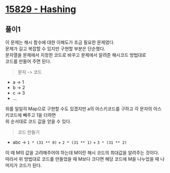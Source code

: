 # [15829 - Hashing](https://www.acmicpc.net/problem/15829)

## 풀이1
이 문제는 해시 함수에 대한 이해도가 조금 필요한 문제였다.\
문제가 길고 복잡할 수 있지만 구현할 부분은 단순했다.\
문자열을 문제에서 지정한 코드로 바꾸고 문제에서 알려준 해시코드 방법대로\
코드를 만들어 주면 된다.
> 문자 -> 코드
- a -> 1
- b -> 2
- c -> 3
- ...

위를 일일히 Map으로 구현할 수도 있겠지만 a의 아스키코드를 구하고 각 문자의 아스키코드에 빼주고 1을 더하면\
위 순서대로 코드 값을 얻을 수 있다.

> 코드 만들기
- abc -> `1 * (31 ** 0)` + `2 * (31 ** 1)` + `3 * (31 ** 2)`

이 때 M의 값을 고려해주어야 하는데 M이란 해시 코드의 최대값을 알려주는 것이다.\
따라서 위 방법대로 코드를 만들었을 때 M보다 크다면 해당 코드에 M을 나누었을 때 나머지가 코드가 된다.